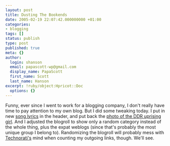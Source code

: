 ```yaml
---
layout: post
title: Dusting The Bookends
date: 2005-02-19 22:07:42.000000000 +01:00
categories:
- blogging
tags: []
status: publish
type: post
published: true
meta: {}
author:
  login: shanson
  email: papascott-wp@gmail.com
  display_name: PapaScott
  first_name: Scott
  last_name: Hanson
excerpt: !ruby/object:Hpricot::Doc
  options: {}
---
```

<p>Funny, ever since I went to work for a blogging company, I don't really have time to pay attention to my own blog. But I did some tweaking today. I put in new <a href="http://www.twin-music.com/azlyrics/g_file/songs/gogo/head.html">song lyrics</a> in the header, and put back the  <a title="PapaScott: Heros without Glory" href="https://www.papascott.de/archives/2003/06/18/heros-without-glory/">photo of the DDR uprising girl</a>. And I adjusted the blogroll to show only a random category instead of the whole thing, plus the expat weblogs (since that's probably the most unique group I belong to). Randomizing the blogroll will probably mess with <a href="http://www.technorati.com/">Technorati's</a> mind when counting my outgoing links, though. We'll see.</p>
